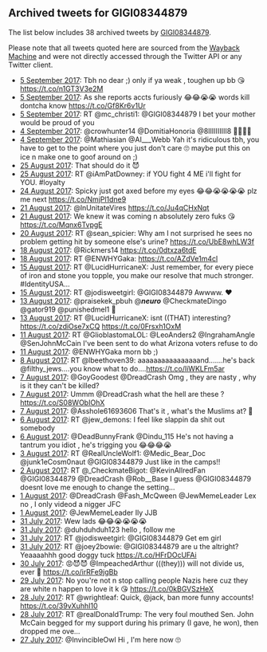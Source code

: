 ## Archived tweets for GIGI08344879

The list below includes 38 archived tweets by
[GIGI08344879](https://twitter.com/GIGI08344879).

Please note that all tweets quoted here are sourced from the
[Wayback Machine](https://web.archive.org) and were not directly accessed through the Twitter API or
any Twitter client.

* [ 5 September 2017](https://web.archive.org/web/20170905005119/https://twitter.com/GIGI08344879/status/904869519058972673): Tbh no dear ;) only if ya weak , toughen up bb 😘 https://t.co/n1GT3V3e2M <!--904869519058972673-->
* [ 5 September 2017](https://web.archive.org/web/20170905003112/https://twitter.com/GIGI08344879/status/904864456525664258): As she reports accts furiously 😂😂😭😭 words kill dontcha know https://t.co/Gf8Kr6v1Ur <!--904864456525664258-->
* [ 5 September 2017](https://web.archive.org/web/20170905002506/https://twitter.com/GIGI08344879/status/904862921418792960): RT @mc_christi1: @GIGI08344879 I bet your mother would be proud of you <!--904862921418792960-->
* [ 4 September 2017](https://web.archive.org/web/20170904221225/https://twitter.com/GIGI08344879/status/904829530552066048): @crowhunter14 @DomitiaHonoria @8IIIIIIIIII8 🤔🤔🤔😂 <!--904829530552066048-->
* [ 4 September 2017](https://web.archive.org/web/20170904002255/https://twitter.com/GIGI08344879/status/904499984078442496): @Mathiasian @AI___Webb Yah it's ridiculous tbh, you have to get to the point where you just don't care 🙄 maybe put this on ice n make one to goof around on ;) <!--904499984078442496-->
* [25 August 2017](https://web.archive.org/web/20170825153753/https://twitter.com/GIGI08344879/status/901106364323377152): That should do it 😈 <!--901106364323377152-->
* [25 August 2017](https://web.archive.org/web/20170825141809/https://twitter.com/GIGI08344879/status/901086298777276420): RT @iAmPatDowney: if YOU fight 4 ME i'll fight for YOU. #loyalty <!--901086298777276420-->
* [24 August 2017](https://web.archive.org/web/20170824124020/https://twitter.com/GIGI08344879/status/900699294545698816): Spicky just got axed before my eyes 😂😂😭😭😭😭 plz me next https://t.co/NmjPl1dne9 <!--900699294545698816-->
* [21 August 2017](https://web.archive.org/web/20170821014323/https://twitter.com/GIGI08344879/status/899446804063944709): @lnUnitateVires  https://t.co/Ju4qCHxNqt <!--899446804063944709-->
* [21 August 2017](https://web.archive.org/web/20170821003107/https://twitter.com/GIGI08344879/status/899428617574166528): We knew it was coming n absolutely zero fuks 😘 https://t.co/Mqnx6TvpgE <!--899428617574166528-->
* [20 August 2017](https://web.archive.org/web/20170820155556/https://twitter.com/GIGI08344879/status/899298967451836416): RT @sean_spicier: Why am I not surprised he sees no problem getting hit by someone else's urine? https://t.co/UbE8whLW3f <!--899298967451836416-->
* [18 August 2017](https://web.archive.org/web/20170818111534/https://twitter.com/GIGI08344879/status/898503635121950720): @Rickmers14 https://t.co/0dtxza6tdE <!--898503635121950720-->
* [18 August 2017](https://web.archive.org/web/20170818110353/https://twitter.com/GIGI08344879/status/898500694940020736): RT @ENWHYGaka: https://t.co/AZdVe1m4cl <!--898500694940020736-->
* [15 August 2017](https://web.archive.org/web/20170815031732/https://twitter.com/GIGI08344879/status/897296170497658881): RT @LucidHurricaneX: Just remember, for every piece of iron and stone you topple, you make our resolve that much stronger.  #IdentityUSA…  <!--897296170497658881-->
* [15 August 2017](https://web.archive.org/web/20170815024843/https://twitter.com/GIGI08344879/status/897288918571204608): RT @jodisweetgirl: @GIGI08344879 Awwww. ❤️ <!--897288918571204608-->
* [13 August 2017](https://web.archive.org/web/20170813234907/https://twitter.com/GIGI08344879/status/896881332881547265): @praisekek_pbuh @___neuro___ @CheckmateDingo @gator919 @punishedmel1 🙋 <!--896881332881547265-->
* [13 August 2017](https://web.archive.org/web/20170813234535/https://twitter.com/GIGI08344879/status/896880443693424640): RT @LucidHurricaneX: isnt ((THAT) interesting? https://t.co/zdiOse7xCQ https://t.co/0Frsxh1OxM <!--896880443693424640-->
* [11 August 2017](https://web.archive.org/web/20170811130300/https://twitter.com/GIGI08344879/status/895993956558831616): RT @GlioblastomaLOL: @LeoAnders2 @IngrahamAngle @SenJohnMcCain I've been sent to do what Arizona voters refuse to do <!--895993956558831616-->
* [11 August 2017](https://web.archive.org/web/20170811114646/https://twitter.com/GIGI08344879/status/895974771820830721): @ENWHYGaka morn bb ;) <!--895974771820830721-->
* [ 8 August 2017](https://web.archive.org/web/20170808124204/https://twitter.com/GIGI08344879/status/894901524920487936): RT @lbeethoven39: aaaaaaaaaaaaaaaand.......he's back @filthy_jews....you know what to do....https://t.co/IiWKLFm5ar <!--894901524920487936-->
* [ 7 August 2017](https://web.archive.org/web/20170807202424/https://twitter.com/GIGI08344879/status/894655487030984704): @GoyGoodest @DreadCrash Omg , they are nasty , why is it they can't be killed? <!--894655487030984704-->
* [ 7 August 2017](https://web.archive.org/web/20170807195823/https://twitter.com/GIGI08344879/status/894648939743457284): Ummm @DreadCrash what the hell are these ? https://t.co/S08WObIOhX <!--894648939743457284-->
* [ 7 August 2017](https://web.archive.org/web/20170807153552/https://twitter.com/GIGI08344879/status/894582875261206528): @Asshole61693606 That's it , what's the Muslims at? 🤔 <!--894582875261206528-->
* [ 6 August 2017](https://web.archive.org/web/20170806134703/https://twitter.com/GIGI08344879/status/894193102788972546): RT @jew_demons: I feel like slappin da shit out somebody <!--894193102788972546-->
* [ 6 August 2017](https://web.archive.org/web/20170806004004/https://twitter.com/GIGI08344879/status/893995051919060993): @DeadBunnyFrank @Dindu_115 He's not having a tantrum you idiot , he's trigging you 😂😂😂😭 <!--893995051919060993-->
* [ 3 August 2017](https://web.archive.org/web/20170803023100/https://twitter.com/GIGI08344879/status/892935805618057216): RT @RealUncleWolf1: @Medic_Bear_Doc @junk1eCosm0naut @GIGI08344879 Just like in the camps!! <!--892935805618057216-->
* [ 2 August 2017](https://web.archive.org/web/20170802011924/https://twitter.com/GIGI08344879/status/892555399043457025): RT @_CheckmateBigot: @KevinAllredFan @GIGI08344879 @DreadCrash @Rob__Base I guess @GIGI08344879 doesnt love me enough to change the setting… <!--892555399043457025-->
* [ 1 August 2017](https://web.archive.org/web/20170801212136/https://twitter.com/GIGI08344879/status/892495554693005312): @DreadCrash @Fash_McQween @JewMemeLeader Lex no , I only videod a nigger JFC <!--892495554693005312-->
* [ 1 August 2017](https://web.archive.org/web/20170801212016/https://twitter.com/GIGI08344879/status/892495219140296710): @JewMemeLeader Ily JJB <!--892495219140296710-->
* [31 July 2017](https://web.archive.org/web/20170731214916/https://twitter.com/GIGI08344879/status/892140129359450112): Wew lads 😂😂😭😭😭😭 <!--892140129359450112-->
* [31 July 2017](https://web.archive.org/web/20170731025027/https://twitter.com/GIGI08344879/status/891853536778170369): @duhduhduh123 hello , follow me <!--891853536778170369-->
* [31 July 2017](https://web.archive.org/web/20170731003610/https://twitter.com/GIGI08344879/status/891819743266701313): RT @jodisweetgirl: @GIGI08344879 Get em girl <!--891819743266701313-->
* [31 July 2017](https://web.archive.org/web/20170731000053/https://twitter.com/GIGI08344879/status/891810863933517825): RT @joey2bowie: @GIGI08344879 are u the altright? Yeaaaahhh good doggy tuck https://t.co/HFrDOcUFAi <!--891810863933517825-->
* [30 July 2017](https://web.archive.org/web/20170730234224/https://twitter.com/GIGI08344879/status/891806212441944066): 😡😈😈 @ImpeachedArthur (((they))) will not divide us, ever 💞 https://t.co/irRFe9jgBb <!--891806212441944066-->
* [29 July 2017](https://web.archive.org/web/20170729011504/https://twitter.com/GIGI08344879/status/891104757041033216): No you're not n stop calling people Nazis here cuz they are white n happen to love it k 😘 https://t.co/0kBGVSzHeX <!--891104757041033216-->
* [28 July 2017](https://web.archive.org/web/20170728211610/https://twitter.com/GIGI08344879/status/891044635904282624): RT @wrightleaf: Quick, @jack, ban more funny accounts! https://t.co/39vXuhhI10 <!--891044635904282624-->
* [28 July 2017](https://web.archive.org/web/20170728114939/https://twitter.com/GIGI08344879/status/890902067321204736): RT @realDonaldTrump: The very foul mouthed Sen. John McCain begged for my support during his  primary (I gave, he won), then dropped me ove… <!--890902067321204736-->
* [27 July 2017](https://web.archive.org/web/20170727215040/https://twitter.com/GIGI08344879/status/890690930231083008): @InvincibleOwl Hi , I'm here now 🙄 <!--890690930231083008-->
